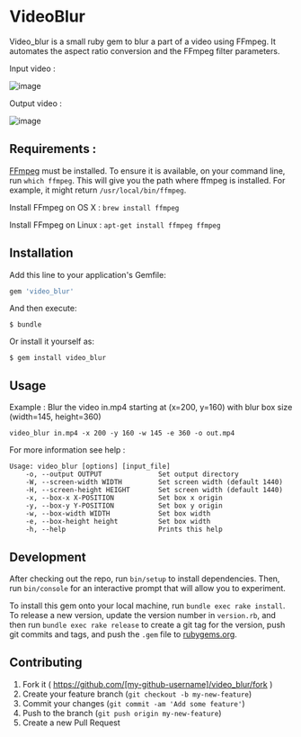 # VideoBlur

Video_blur is a small ruby gem to blur a part of a video using FFmpeg. It automates the aspect ratio conversion and the FFmpeg filter parameters.

Input video :

![image](http://i.imgur.com/dUC5I3g.jpg)


Output video :

![image](http://i.imgur.com/O3L9iiP.jpg)


## Requirements :

[FFmpeg](https://www.ffmpeg.org/) must be installed. To ensure it is available, on your command line, run `which ffmpeg`.
This will give you the path where ffmpeg is installed. For example, it might return `/usr/local/bin/ffmpeg`.

Install FFmpeg on OS X : ``` brew install ffmpeg ``` 

Install FFmpeg on Linux : ``` apt-get install ffmpeg ffmpeg ``` 



## Installation

Add this line to your application's Gemfile:

```ruby
gem 'video_blur'
```

And then execute:

    $ bundle

Or install it yourself as:

    $ gem install video_blur


## Usage

Example : Blur the video in.mp4 starting at (x=200, y=160) with blur box size (width=145, height=360)
    
    video_blur in.mp4 -x 200 -y 160 -w 145 -e 360 -o out.mp4


For more information see help :

    Usage: video_blur [options] [input_file]
        -o, --output OUTPUT              Set output directory
        -W, --screen-width WIDTH         Set screen width (default 1440)
        -H, --screen-height HEIGHT       Set screen width (default 1440)
        -x, --box-x X-POSITION           Set box x origin
        -y, --box-y Y-POSITION           Set box y origin
        -w, --box-width WIDTH            Set box width
        -e, --box-height height          Set box width
        -h, --help                       Prints this help


## Development

After checking out the repo, run `bin/setup` to install dependencies. Then, run `bin/console` for an interactive prompt that will allow you to experiment.

To install this gem onto your local machine, run `bundle exec rake install`. To release a new version, update the version number in `version.rb`, and then run `bundle exec rake release` to create a git tag for the version, push git commits and tags, and push the `.gem` file to [rubygems.org](https://rubygems.org).

## Contributing

1. Fork it ( https://github.com/[my-github-username]/video_blur/fork )
2. Create your feature branch (`git checkout -b my-new-feature`)
3. Commit your changes (`git commit -am 'Add some feature'`)
4. Push to the branch (`git push origin my-new-feature`)
5. Create a new Pull Request
